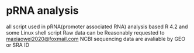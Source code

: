 # pRNA analysis
all script used in pRNA(promoter associated RNA) analysis based R 4.2 and some Linux shell script
Raw data can be Reasonably requested  to  maxiaowei2020@foxmail.com
NCBI sequencing data are avaliable by GEO or SRA ID
